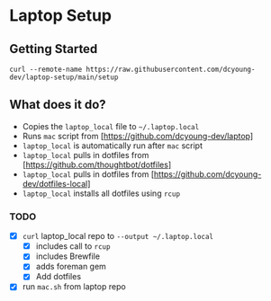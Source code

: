 # Laptop Setup 

## Getting Started
```shell
curl --remote-name https://raw.githubusercontent.com/dcyoung-dev/laptop-setup/main/setup
```

## What does it do?
- Copies the `laptop_local` file to `~/.laptop.local`
- Runs `mac` script from [https://github.com/dcyoung-dev/laptop]
- `laptop_local` is automatically run after `mac` script
- `laptop_local` pulls in dotfiles from [https://github.com/thoughtbot/dotfiles]
- `laptop_local` pulls in dotfiles from [https://github.com/dcyoung-dev/dotfiles-local]
- `laptop_local` installs all dotfiles using `rcup`


### TODO
- [x] `curl` laptop_local repo to `--output ~/.laptop.local`
  - [x] includes call to `rcup`
  - [x] includes Brewfile
  - [x] adds foreman gem
  - [x] Add dotfiles
- [x] run `mac.sh` from laptop repo

